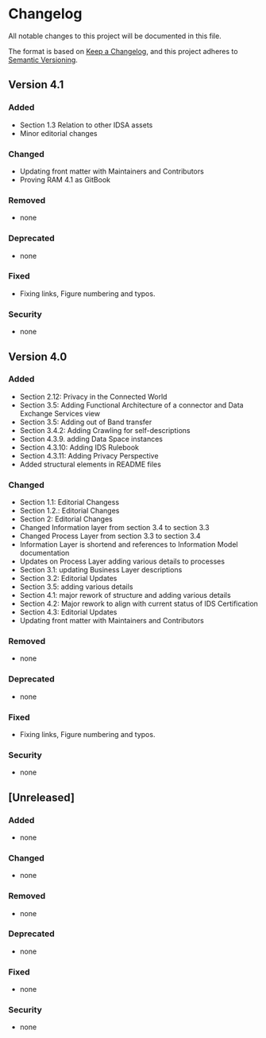 # Changelog
All notable changes to this project will be documented in this file.

The format is based on [Keep a Changelog](https://keepachangelog.com/en/1.0.0/),
and this project adheres to [Semantic Versioning](https://semver.org/spec/v2.0.0.html).

## Version 4.1

### Added ###

- Section 1.3  Relation to other IDSA assets
- Minor editorial changes

### Changed ###

- Updating front matter with Maintainers and Contributors
- Proving RAM 4.1 as GitBook

### Removed ###

- none

### Deprecated ###

- none

### Fixed ###

- Fixing links, Figure numbering and typos.


### Security ###

- none

## Version 4.0

### Added ###

- Section 2.12: Privacy in the Connected World
- Section 3.5: Adding Functional Architecture of a connector and Data Exchange Services view
- Section 3.5: Adding out of Band transfer
- Section 3.4.2: Adding Crawling for self-descriptions
- Section 4.3.9. adding Data Space instances
- Section 4.3.10: Adding IDS Rulebook
- Section 4.3.11: Adding Privacy Perspective
- Added structural elements in README files

### Changed

- Section 1.1: Editorial Changess
- Section 1.2.: Editorial Changes
- Section 2: Editorial Changes
- Changed Information layer from section 3.4 to section 3.3
- Changed Process Layer from section 3.3 to section 3.4
- Information Layer is shortend and references to Information Model documentation
- Updates on Process Layer adding various details to processes
- Section 3.1: updating Business Layer descriptions
- Section 3.2: Editorial Updates
- Section 3.5: adding various details
- Section 4.1: major rework of structure and adding various details
- Section 4.2: Major rework to align with current status of IDS Certification
- Section 4.3: Editorial Updates
- Updating front matter with Maintainers and Contributors

### Removed ###

- none

### Deprecated ###

- none

### Fixed ###

- Fixing links, Figure numbering and typos.


### Security ###

- none

## [Unreleased] ##

### Added ###

- none

### Changed ###
- none


### Removed ###

- none

### Deprecated ###

- none

### Fixed ###

- none


### Security ###

- none